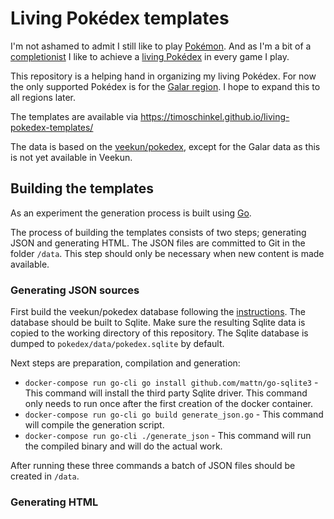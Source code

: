 # Living Pokédex templates

I'm not ashamed to admit I still like to play [Pokémon](https://www.pokemon.com/us/). And as I'm a bit of a [completionist](https://www.dictionary.com/browse/completionist) I like to achieve a [living Pokédex](https://bulbapedia.bulbagarden.net/wiki/Living_Pok%C3%A9dex) in every game I play.

This repository is a helping hand in organizing my living Pokédex. For now the only supported Pokédex is for the [Galar region](https://bulbapedia.bulbagarden.net/wiki/Galar). I hope to expand this to all regions later.

The templates are available via https://timoschinkel.github.io/living-pokedex-templates/

The data is based on the [veekun/pokedex](https://github.com/veekun/pokedex), except for the Galar data as this is not yet available in Veekun.

## Building the templates
As an experiment the generation process is built using [Go](https://golang.org).

The process of building the templates consists of two steps; generating JSON and generating HTML. The JSON files are committed to Git in the folder `/data`. This step should only be necessary when new content is made available.

### Generating JSON sources
First build the veekun/pokedex database following the [instructions](https://github.com/veekun/pokedex/wiki/Getting-Data). The database should be built to Sqlite. Make sure the resulting Sqlite data is copied to the working directory of this repository. The Sqlite database is dumped to `pokedex/data/pokedex.sqlite` by default.

Next steps are preparation, compilation and generation:
- `docker-compose run go-cli go install github.com/mattn/go-sqlite3` - This command will install the third party Sqlite driver. This command only needs to run once after the first creation of the docker container.
- `docker-compose run go-cli go build generate_json.go` - This command will compile the generation script.
- `docker-compose run go-cli ./generate_json` - This command will run the compiled binary and will do the actual work.

After running these three commands a batch of JSON files should be created in `/data`.

### Generating HTML
